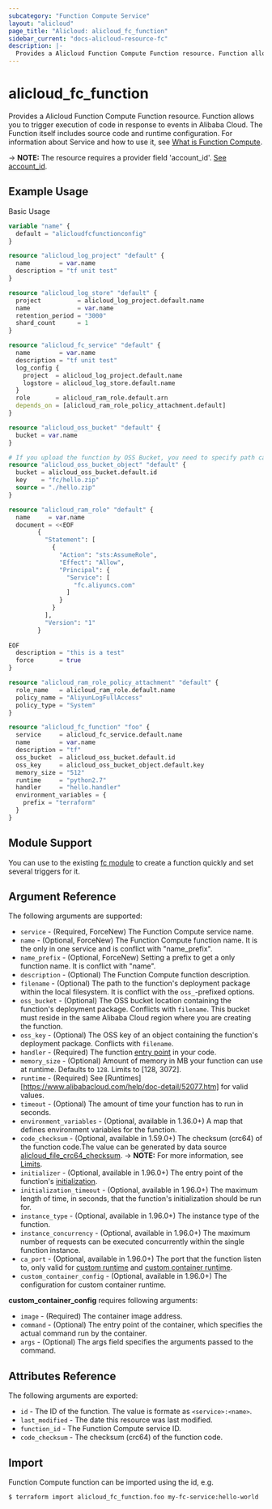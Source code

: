 ```yaml
---
subcategory: "Function Compute Service"
layout: "alicloud"
page_title: "Alicloud: alicloud_fc_function"
sidebar_current: "docs-alicloud-resource-fc"
description: |-
  Provides a Alicloud Function Compute Function resource. Function allows you to trigger execution of code in response to events in Alibaba Cloud. The Function itself includes source code and runtime configuration.
---
```


# alicloud\_fc\_function

Provides a Alicloud Function Compute Function resource. Function allows you to trigger execution of code in response to events in Alibaba Cloud. The Function itself includes source code and runtime configuration.
 For information about Service and how to use it, see [What is Function Compute](https://www.alibabacloud.com/help/doc-detail/52895.htm).

-> **NOTE:** The resource requires a provider field 'account_id'. [See account_id](https://www.terraform.io/docs/providers/alicloud/index.html#account_id).

## Example Usage

Basic Usage

```terraform
variable "name" {
  default = "alicloudfcfunctionconfig"
}

resource "alicloud_log_project" "default" {
  name        = var.name
  description = "tf unit test"
}

resource "alicloud_log_store" "default" {
  project          = alicloud_log_project.default.name
  name             = var.name
  retention_period = "3000"
  shard_count      = 1
}

resource "alicloud_fc_service" "default" {
  name        = var.name
  description = "tf unit test"
  log_config {
    project  = alicloud_log_project.default.name
    logstore = alicloud_log_store.default.name
  }
  role       = alicloud_ram_role.default.arn
  depends_on = [alicloud_ram_role_policy_attachment.default]
}

resource "alicloud_oss_bucket" "default" {
  bucket = var.name
}

# If you upload the function by OSS Bucket, you need to specify path can't upload by content.
resource "alicloud_oss_bucket_object" "default" {
  bucket = alicloud_oss_bucket.default.id
  key    = "fc/hello.zip"
  source = "./hello.zip"
}

resource "alicloud_ram_role" "default" {
  name     = var.name
  document = <<EOF
        {
          "Statement": [
            {
              "Action": "sts:AssumeRole",
              "Effect": "Allow",
              "Principal": {
                "Service": [
                  "fc.aliyuncs.com"
                ]
              }
            }
          ],
          "Version": "1"
        }
    
EOF
  description = "this is a test"
  force       = true
}

resource "alicloud_ram_role_policy_attachment" "default" {
  role_name   = alicloud_ram_role.default.name
  policy_name = "AliyunLogFullAccess"
  policy_type = "System"
}

resource "alicloud_fc_function" "foo" {
  service     = alicloud_fc_service.default.name
  name        = var.name
  description = "tf"
  oss_bucket  = alicloud_oss_bucket.default.id
  oss_key     = alicloud_oss_bucket_object.default.key
  memory_size = "512"
  runtime     = "python2.7"
  handler     = "hello.handler"
  environment_variables = {
    prefix = "terraform"
  }
}
```

## Module Support

You can use to the existing [fc module](https://registry.terraform.io/modules/terraform-alicloud-modules/fc/alicloud) 
to create a function quickly and set several triggers for it.

## Argument Reference

The following arguments are supported:

* `service` - (Required, ForceNew) The Function Compute service name.
* `name` - (Optional, ForceNew) The Function Compute function name. It is the only in one service and is conflict with "name_prefix".
* `name_prefix` - (Optional, ForceNew) Setting a prefix to get a only function name. It is conflict with "name".
* `description` - (Optional) The Function Compute function description.
* `filename` - (Optional) The path to the function's deployment package within the local filesystem. It is conflict with the `oss_`-prefixed options.
* `oss_bucket` - (Optional) The OSS bucket location containing the function's deployment package. Conflicts with `filename`. This bucket must reside in the same Alibaba Cloud region where you are creating the function.
* `oss_key` - (Optional) The OSS key of an object containing the function's deployment package. Conflicts with `filename`.
* `handler` - (Required) The function [entry point](https://www.alibabacloud.com/help/doc-detail/157704.htm) in your code.
* `memory_size` - (Optional) Amount of memory in MB your function can use at runtime. Defaults to `128`. Limits to [128, 3072].
* `runtime` - (Required) See [Runtimes][https://www.alibabacloud.com/help/doc-detail/52077.htm] for valid values.
* `timeout` - (Optional) The amount of time your function has to run in seconds.
* `environment_variables` - (Optional, available in 1.36.0+) A map that defines environment variables for the function.
* `code_checksum` - (Optional, available in 1.59.0+) The checksum (crc64) of the function code.The value can be generated by data source [alicloud_file_crc64_checksum](https://www.terraform.io/docs/providers/alicloud/d/file_crc64_checksum.html).
-> **NOTE:** For more information, see [Limits](https://www.alibabacloud.com/help/doc-detail/51907.htm).
* `initializer` - (Optional, available in 1.96.0+) The entry point of the function's [initialization](https://www.alibabacloud.com/help/doc-detail/157704.htm).
* `initialization_timeout` - (Optional, available in 1.96.0+) The maximum length of time, in seconds, that the function's initialization should be run for.
* `instance_type` - (Optional, available in 1.96.0+) The instance type of the function.
* `instance_concurrency` - (Optional, available in 1.96.0+) The maximum number of requests can be executed concurrently within the single function instance.
* `ca_port` - (Optional, available in 1.96.0+) The port that the function listen to, only valid for [custom runtime](https://www.alibabacloud.com/help/doc-detail/132044.htm) and [custom container runtime](https://www.alibabacloud.com/help/doc-detail/179368.htm).
* `custom_container_config` - (Optional, available in 1.96.0+) The configuration for custom container runtime.

**custom_container_config** requires following arguments:
* `image` - (Required) The container image address.
* `command` - (Optional) The entry point of the container, which specifies the actual command run by the container.
* `args` - (Optional) The args field specifies the arguments passed to the command.

## Attributes Reference

The following arguments are exported:

* `id` - The ID of the function. The value is formate as `<service>:<name>`.
* `last_modified` - The date this resource was last modified.
* `function_id` - The Function Compute service ID.
* `code_checksum` - The checksum (crc64) of the function code.

## Import

Function Compute function can be imported using the id, e.g.

```
$ terraform import alicloud_fc_function.foo my-fc-service:hello-world
```
